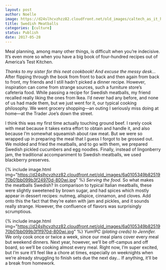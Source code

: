 ```yaml
---
layout: post
author: Noelle
image: https://d24slhcvzhzz82.cloudfront.net/old_images/caltech_as_it_happens/6a0105349b8251970b01bb099b3f2a970d.jpg
title: Swedish Meatballs
categories: [culture]
status: Publish
date: 2017-05-28
---
```


Meal planning, among many other things, is difficult when you’re indecisive. It’s even more so when you have a big book of four-hundred recipes out of America’s Test Kitchen.

*Thanks to my sister for this neat cookbook! And excuse the messy desk...*
After flipping through the book from front to back and then again from back to front, my friends and I still hadn’t picked a dinner recipe. However, inspiration can come from strange sources, such a furniture store’s cafeteria food. While passing a recipe for Swedish meatballs, my friend recalled really liking the ones from Ikea. I’d never had any before, and none of us had made them, but we just went for it, our typical cooking philosophy. We went grocery shopping—an outing I seriously miss doing at home—at the Trader Joe’s down the street.

I think this was my first time actually touching ground beef. I rarely cook with meat because it takes extra effort to obtain and handle it, and also because I’m somewhat squeamish about raw meat. But we were so wrapped up in preparing the meal that I guess I forgot to be grossed out. We molded and fried the meatballs, and to go with them, we prepared Swedish pickled cucumbers and egg noodles. Finally, instead of lingonberry jam, the traditional accompaniment to Swedish meatballs, we used blackberry preserves.


{% include image.html img="https://d24slhcvzhzz82.cloudfront.net/old_images/6a0105349b8251970b01bb099b3f24970d-800wi.jpg" %}
*Serving the food.*
So what makes the meatballs Swedish? In comparison to typical Italian meatballs, these were slightly sweetened by brown sugar, and had spices which mostly appear in dessert recipes: nutmeg, allspice, cinnamon, and cloves. Add onto this the fact that they’re eaten with jam and pickles, and it sounds really strange. However, the confluence of flavors was surprisingly scrumptious.


{% include image.html img="https://d24slhcvzhzz82.cloudfront.net/old_images/6a0105349b8251970b01bb099b3f1f970d-800wi.jpg" %}
*Yum!PC (plating creds) to Jennifer.*
We only cook once or twice a week, since our meal plans cover every meal but weekend dinners. Next year, however, we’ll be off-campus and off board, so we’ll be cooking almost every meal. Right now, I’m super excited, but I’m sure it’ll feel like a chore at times, especially on weeknights when we’re already struggling to finish sets due the next day… If anything, it’ll be a break from homework.


